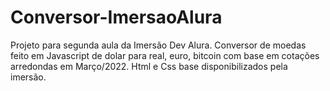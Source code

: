 # Conversor-ImersaoAlura
Projeto para segunda aula da Imersão Dev Alura. Conversor de moedas feito em Javascript de dolar para real, euro, bitcoin com base em cotações arredondas em Março/2022. Html e Css base disponibilizados pela imersão.